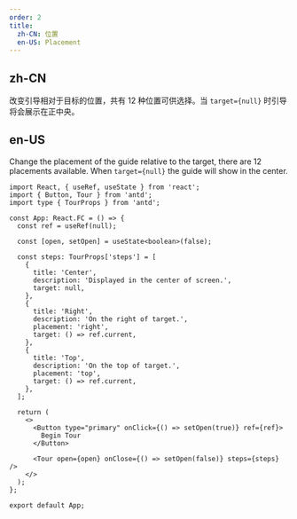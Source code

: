 ```yaml
---
order: 2
title:
  zh-CN: 位置
  en-US: Placement
---
```


## zh-CN

改变引导相对于目标的位置，共有 12 种位置可供选择。当 `target={null}` 时引导将会展示在正中央。

## en-US

Change the placement of the guide relative to the target, there are 12 placements available. When `target={null}` the guide will show in the center.

```tsx
import React, { useRef, useState } from 'react';
import { Button, Tour } from 'antd';
import type { TourProps } from 'antd';

const App: React.FC = () => {
  const ref = useRef(null);

  const [open, setOpen] = useState<boolean>(false);

  const steps: TourProps['steps'] = [
    {
      title: 'Center',
      description: 'Displayed in the center of screen.',
      target: null,
    },
    {
      title: 'Right',
      description: 'On the right of target.',
      placement: 'right',
      target: () => ref.current,
    },
    {
      title: 'Top',
      description: 'On the top of target.',
      placement: 'top',
      target: () => ref.current,
    },
  ];

  return (
    <>
      <Button type="primary" onClick={() => setOpen(true)} ref={ref}>
        Begin Tour
      </Button>

      <Tour open={open} onClose={() => setOpen(false)} steps={steps} />
    </>
  );
};

export default App;
```
